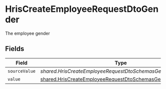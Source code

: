 # HrisCreateEmployeeRequestDtoGender

The employee gender


## Fields

| Field                                                                                                                                 | Type                                                                                                                                  | Required                                                                                                                              | Description                                                                                                                           |
| ------------------------------------------------------------------------------------------------------------------------------------- | ------------------------------------------------------------------------------------------------------------------------------------- | ------------------------------------------------------------------------------------------------------------------------------------- | ------------------------------------------------------------------------------------------------------------------------------------- |
| `sourceValue`                                                                                                                         | *shared.HrisCreateEmployeeRequestDtoSchemasGenderSourceValue*                                                                         | :heavy_minus_sign:                                                                                                                    | N/A                                                                                                                                   |
| `value`                                                                                                                               | [shared.HrisCreateEmployeeRequestDtoSchemasGenderValue](../../../sdk/models/shared/hriscreateemployeerequestdtoschemasgendervalue.md) | :heavy_minus_sign:                                                                                                                    | N/A                                                                                                                                   |